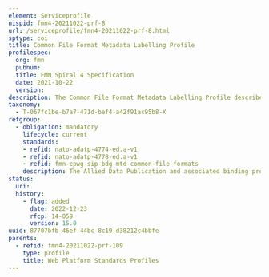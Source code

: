 ```yaml
---
element: Serviceprofile
nispid: fmn4-20211022-prf-8
url: /serviceprofile/fmn4-20211022-prf-8.html
sptype: coi
title: Common File Format Metadata Labelling Profile
profilespec:
  org: fmn
  pubnum: 
  title: FMN Spiral 4 Specification
  date: 2021-10-22
  version: 
description: The Common File Format Metadata Labelling Profile describes how to apply standard confidentiality metadata to common file formats.
taxonomy:
  - T-067fc1be-b7a7-471d-bef4-a42f91ac95b8-X
refgroup:
  - obligation: mandatory
    lifecycle: current
    standards: 
    - refid: nato-adatp-4774-ed.a-v1
    - refid: nato-adatp-4778-ed.a-v1
    - refid: fmn-cpwg-sip-bdg-mtd-common-file-formats
    description: The Allied Data Publication and associated binding profiles describe the syntax and mechanisms for applying Confidentiality Metadata.
status:
  uri: 
  history: 
    - flag: added
      date: 2022-12-23
      rfcp: 14-059
      version: 15.0
uuid: 87707bfb-46ef-44bc-8c19-d38212c4bbfe
parents:
  - refid: fmn4-20211022-prf-109
    type: profile
    title: Web Platform Standards Profiles
---
```

